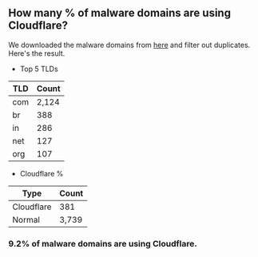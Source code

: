 ## How many % of malware domains are using Cloudflare?


We downloaded the malware domains from [here](https://urlhaus.abuse.ch) and filter out duplicates.
Here's the result.


[//]: # (start replacement)


- Top 5 TLDs

| TLD | Count |
| --- | --- |
| com | 2,124 |
| br | 388 |
| in | 286 |
| net | 127 |
| org | 107 |


- Cloudflare %

| Type | Count |
| --- | --- |
| Cloudflare | 381 |
| Normal | 3,739 |


### 9.2% of malware domains are using Cloudflare.